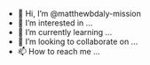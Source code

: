 - 👋 Hi, I’m @matthewbdaly-mission
- 👀 I’m interested in ...
- 🌱 I’m currently learning ...
- 💞️ I’m looking to collaborate on ...
- 📫 How to reach me ...

<!---
matthewbdaly-mission/matthewbdaly-mission is a ✨ special ✨ repository because its `README.md` (this file) appears on your GitHub profile.
You can click the Preview link to take a look at your changes.
--->
